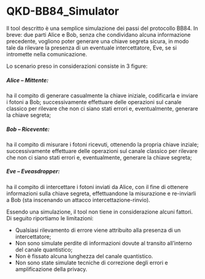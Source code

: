 # QKD-BB84_Simulator
Il tool descritto è una semplice simulazione dei passi del protocollo BB84.
In breve: due parti Alice e Bob, senza che condividano alcuna informazione precedente, vogliono poter generare una chiave segreta sicura, in modo tale da rilevare la presenza di un eventuale intercettatore, Eve, se si intromette nella comunicazione. 

Lo scenario preso in considerazioni consiste in 3 figure: 
##### Alice – Mittente: 
ha il compito di generare casualmente la chiave iniziale, codificarla  e inviare i fotoni a Bob; successivamente effettuare delle operazioni sul canale classico per rilevare che non ci siano stati errori e, eventualmente, generare la chiave segreta; 

##### Bob – Ricevente: 
ha il compito di misurare i fotoni ricevuti, ottenendo la propria chiave inziale; successivamente effettuare delle operazioni sul canale classico per rilevare che non ci siano stati errori e, eventualmente, generare la chiave segreta; 

##### Eve – Eveasdropper: 
ha il compito di intercettare i fotoni inviati da Alice, con il fine di ottenere informazioni sulla chiave segreta, effettuandone la misurazione e re-inviarli a Bob (sta inscenando un attacco intercettazione-rinvio). 

Essendo una simulazione, il tool non tiene in considerazione alcuni fattori. Di seguito riportiamo le limitazioni:
- Qualsiasi rilevamento di errore viene attribuito alla presenza di un intercettatore; 
- Non sono simulate perdite di informazioni dovute al transito all’interno del canale quantistico; 
- Non è fissato alcuna lunghezza del canale quantistico. 
- Non sono state simulate tecniche di correzione degli errori e amplificazione della privacy. 
